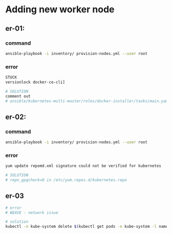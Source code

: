# Adding new worker node

## er-01: 
### command
```bash
ansible-playbook -i inventory/ provision-nodes.yml --user root
```

### error
```bash
STUCK
versionlock docker-ce-cli]

# SOLUTION
comment out 
# ansible/kubernetes-multi-master/roles/docker-installer/tasks/main.yaml
```

## er-02: 
### command
```bash
ansible-playbook -i inventory/ provision-nodes.yml --user root
```

### error
```bash
yum update repomd.xml signature could not be verified for kubernetes

# SOLUTION
# repo_gpgcheck=0 in /etc/yum.repos.d/kubernetes.repo
```

## er-03

```bash
# error
# WEAVE - network issue

# solution
kubectl -n kube-system delete $(kubectl get pods -n kube-system -l name=weave-net -o name)
```
